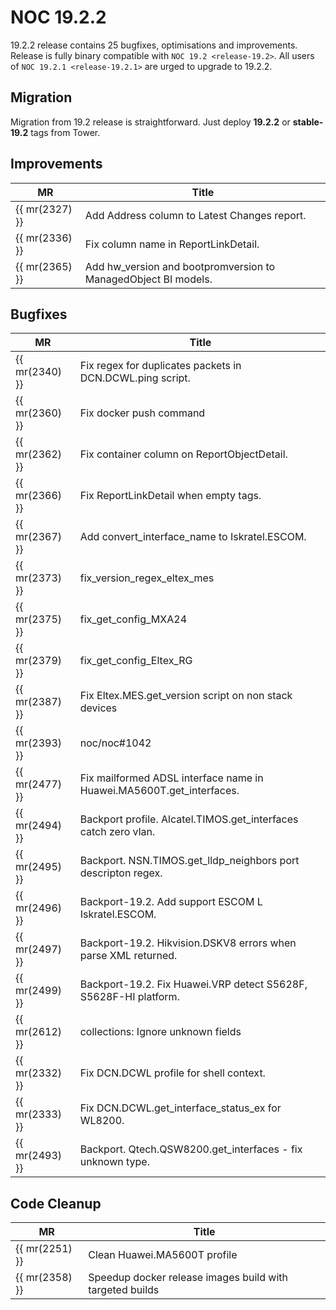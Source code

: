 # NOC 19.2.2

19.2.2 release contains 25 bugfixes, optimisations and improvements.
Release is fully binary compatible with `NOC 19.2 <release-19.2>`. All
users of `NOC 19.2.1 <release-19.2.1>` are urged to upgrade to 19.2.2.

## Migration

Migration from 19.2 release is straightforward. Just deploy **19.2.2**
or **stable-19.2** tags from Tower.

## Improvements

| MR   | Title |
| --- | --- |
| {{ mr(2327) }} | Add Address column to Latest Changes report.                    |
| {{ mr(2336) }} | Fix column name in ReportLinkDetail.                            |
| {{ mr(2365) }} | Add hw\_version and bootpromversion to ManagedObject BI models. |

## Bugfixes

| MR   | Title |
| --- | --- |
| {{ mr(2340) }} | Fix regex for duplicates packets in DCN.DCWL.ping script.             |
| {{ mr(2360) }} | Fix docker push command                                               |
| {{ mr(2362) }} | Fix container column on ReportObjectDetail.                           |
| {{ mr(2366) }} | Fix ReportLinkDetail when empty tags.                                 |
| {{ mr(2367) }} | Add convert\_interface\_name to Iskratel.ESCOM.                       |
| {{ mr(2373) }} | fix\_version\_regex\_eltex\_mes                                       |
| {{ mr(2375) }} | fix\_get\_config\_MXA24                                               |
| {{ mr(2379) }} | fix\_get\_config\_Eltex\_RG                                           |
| {{ mr(2387) }} | Fix Eltex.MES.get\_version script on non stack devices                |
| {{ mr(2393) }} | noc/noc#1042                                                         |
| {{ mr(2477) }} | Fix mailformed ADSL interface name in Huawei.MA5600T.get\_interfaces. |
| {{ mr(2494) }} | Backport profile. Alcatel.TIMOS.get\_interfaces catch zero vlan.      |
| {{ mr(2495) }} | Backport. NSN.TIMOS.get\_lldp\_neighbors port descripton regex.       |
| {{ mr(2496) }} | Backport-19.2. Add support ESCOM L Iskratel.ESCOM.                    |
| {{ mr(2497) }} | Backport-19.2. Hikvision.DSKV8 errors when parse XML returned.        |
| {{ mr(2499) }} | Backport-19.2. Fix Huawei.VRP detect S5628F, S5628F-HI platform.      |
| {{ mr(2612) }} | collections: Ignore unknown fields                                    |
| {{ mr(2332) }} | Fix DCN.DCWL profile for shell context.                               |
| {{ mr(2333) }} | Fix DCN.DCWL.get\_interface\_status\_ex for WL8200.                   |
| {{ mr(2493) }} | Backport. Qtech.QSW8200.get\_interfaces - fix unknown type.           |

## Code Cleanup

| MR   | Title |
| --- | --- |
| {{ mr(2251) }} | Clean Huawei.MA5600T profile                             |
| {{ mr(2358) }} | Speedup docker release images build with targeted builds |
